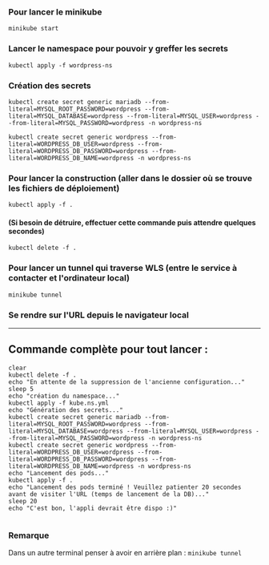 ### Pour lancer le minikube

`minikube start`

### Lancer le namespace pour pouvoir y greffer les secrets
`kubectl apply -f wordpress-ns`

### Création des secrets
```kubectl create secret generic mariadb --from-literal=MYSQL_ROOT_PASSWORD=wordpress --from-literal=MYSQL_DATABASE=wordpress --from-literal=MYSQL_USER=wordpress --from-literal=MYSQL_PASSWORD=wordpress -n wordpress-ns```

```kubectl create secret generic wordpress --from-literal=WORDPRESS_DB_USER=wordpress --from-literal=WORDPRESS_DB_PASSWORD=wordpress --from-literal=WORDPRESS_DB_NAME=wordpress -n wordpress-ns```

### Pour lancer la construction (aller dans le dossier où se trouve les fichiers de déploiement)

`kubectl apply -f .`

#### (Si besoin de détruire, effectuer cette commande puis attendre quelques secondes)

`kubectl delete -f .`

### Pour lancer un tunnel qui traverse WLS (entre le service à contacter et l'ordinateur local)

`minikube tunnel`


### Se rendre sur l'URL depuis le navigateur local

---------------------------

## Commande complète pour tout lancer :
```
clear
kubectl delete -f .
echo "En attente de la suppression de l'ancienne configuration..."
sleep 5
echo "création du namespace..."
kubectl apply -f kube.ns.yml
echo "Génération des secrets..."
kubectl create secret generic mariadb --from-literal=MYSQL_ROOT_PASSWORD=wordpress --from-literal=MYSQL_DATABASE=wordpress --from-literal=MYSQL_USER=wordpress --from-literal=MYSQL_PASSWORD=wordpress -n wordpress-ns 
kubectl create secret generic wordpress --from-literal=WORDPRESS_DB_USER=wordpress --from-literal=WORDPRESS_DB_PASSWORD=wordpress --from-literal=WORDPRESS_DB_NAME=wordpress -n wordpress-ns
echo "Lancement des pods..."
kubectl apply -f . 
echo "Lancement des pods terminé ! Veuillez patienter 20 secondes avant de visiter l'URL (temps de lancement de la DB)..."
sleep 20
echo "C'est bon, l'appli devrait être dispo :)"


```

### Remarque
Dans un autre terminal penser à avoir en arrière plan :
`minikube tunnel`

